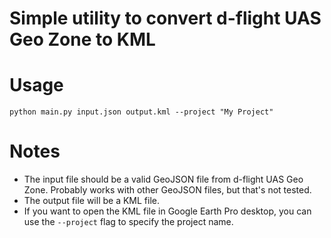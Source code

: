 # Simple utility to convert d-flight UAS Geo Zone to KML

# Usage

```
python main.py input.json output.kml --project "My Project"
```

# Notes
- The input file should be a valid GeoJSON file from d-flight UAS Geo Zone. Probably works with other GeoJSON files, but that's not tested.
- The output file will be a KML file.
- If you want to open the KML file in Google Earth Pro desktop, you can use the `--project` flag to specify the project name.